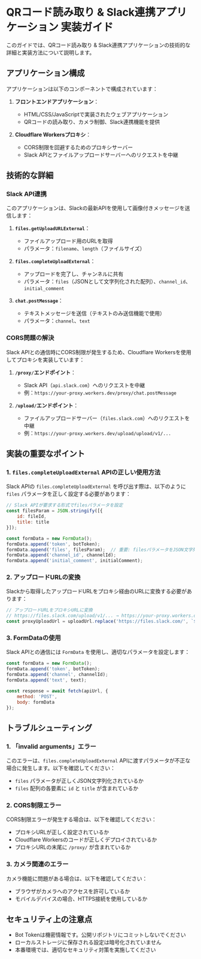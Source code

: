 # QRコード読み取り & Slack連携アプリケーション 実装ガイド

このガイドでは、QRコード読み取り & Slack連携アプリケーションの技術的な詳細と実装方法について説明します。

## アプリケーション構成

アプリケーションは以下のコンポーネントで構成されています：

1. **フロントエンドアプリケーション**：
   - HTML/CSS/JavaScriptで実装されたウェブアプリケーション
   - QRコードの読み取り、カメラ制御、Slack連携機能を提供

2. **Cloudflare Workersプロキシ**：
   - CORS制限を回避するためのプロキシサーバー
   - Slack APIとファイルアップロードサーバーへのリクエストを中継

## 技術的な詳細

### Slack API連携

このアプリケーションは、Slackの最新APIを使用して画像付きメッセージを送信します：

1. **`files.getUploadURLExternal`**：
   - ファイルアップロード用のURLを取得
   - パラメータ：`filename`、`length`（ファイルサイズ）

2. **`files.completeUploadExternal`**：
   - アップロードを完了し、チャンネルに共有
   - パラメータ：`files`（JSONとして文字列化された配列）、`channel_id`、`initial_comment`

3. **`chat.postMessage`**：
   - テキストメッセージを送信（テキストのみ送信機能で使用）
   - パラメータ：`channel`、`text`

### CORS問題の解決

Slack APIとの通信時にCORS制限が発生するため、Cloudflare Workersを使用してプロキシを実装しています：

1. **`/proxy/`エンドポイント**：
   - Slack API（`api.slack.com`）へのリクエストを中継
   - 例：`https://your-proxy.workers.dev/proxy/chat.postMessage`

2. **`/upload/`エンドポイント**：
   - ファイルアップロードサーバー（`files.slack.com`）へのリクエストを中継
   - 例：`https://your-proxy.workers.dev/upload/upload/v1/...`

## 実装の重要なポイント

### 1. `files.completeUploadExternal` APIの正しい使用方法

Slack APIの `files.completeUploadExternal` を呼び出す際は、以下のように `files` パラメータを正しく設定する必要があります：

```javascript
// Slack APIが要求する形式でfilesパラメータを設定
const filesParam = JSON.stringify([{
    id: fileId,
    title: title
}]);

const formData = new FormData();
formData.append('token', botToken);
formData.append('files', filesParam);  // 重要: filesパラメータをJSON文字列として追加
formData.append('channel_id', channelId);
formData.append('initial_comment', initialComment);
```

### 2. アップロードURLの変換

Slackから取得したアップロードURLをプロキシ経由のURLに変換する必要があります：

```javascript
// アップロードURLをプロキシURLに変換
// https://files.slack.com/upload/v1/... → https://your-proxy.workers.dev/upload/upload/v1/...
const proxyUploadUrl = uploadUrl.replace('https://files.slack.com/', `${proxyUrl.replace('/proxy/', '/upload/')}`);
```

### 3. FormDataの使用

Slack APIとの通信には `FormData` を使用し、適切なパラメータを設定します：

```javascript
const formData = new FormData();
formData.append('token', botToken);
formData.append('channel', channelId);
formData.append('text', text);

const response = await fetch(apiUrl, {
    method: 'POST',
    body: formData
});
```

## トラブルシューティング

### 1. 「invalid arguments」エラー

このエラーは、`files.completeUploadExternal` APIに渡すパラメータが不正な場合に発生します。以下を確認してください：

- `files` パラメータが正しくJSON文字列化されているか
- `files` 配列の各要素に `id` と `title` が含まれているか

### 2. CORS制限エラー

CORS制限エラーが発生する場合は、以下を確認してください：

- プロキシURLが正しく設定されているか
- Cloudflare Workersのコードが正しくデプロイされているか
- プロキシURLの末尾に `/proxy/` が含まれているか

### 3. カメラ関連のエラー

カメラ機能に問題がある場合は、以下を確認してください：

- ブラウザがカメラへのアクセスを許可しているか
- モバイルデバイスの場合、HTTPS接続を使用しているか

## セキュリティ上の注意点

- Bot Tokenは機密情報です。公開リポジトリにコミットしないでください
- ローカルストレージに保存される設定は暗号化されていません
- 本番環境では、適切なセキュリティ対策を実施してください
